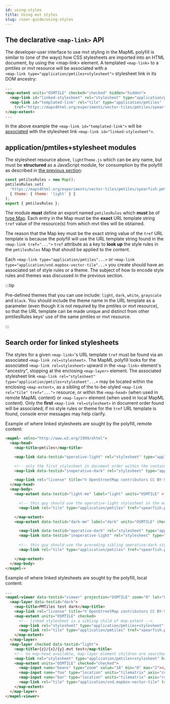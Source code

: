 ```yaml
---
id: using-styles
title: Using mvt styles
slug: /user-guide/using-styles
---
```


## The declarative `<map-link>` API
The developer-user interface to use mvt styling in the MapML polyfill is similar to (one of the ways) how CSS stylesheets are imported into 
an HTML document, by using the &lt;map-link&gt; element.  A templated `<map-link>` to a pmtiles or mvt resource will be associated with a  
`<map-link type="application/pmtiles+stylesheet">` stylesheet link in its DOM ancestry:
```html
...
<map-extent units="OSMTILE" checked="checked" hidden="hidden">
  <map-link id="linked-stylesheet" rel="stylesheet" type="application/pmtiles+stylesheet" href="lightTheme.js"></map-link>
  <map-link id="templated-link" rel="tile" type="application/pmtiles" 
    tref="https://maps4html.org/experiments/vector-tiles/pmtiles/spearfish.pmtiles?theme=light"></map-link>
</map-extent>
...
```
In the above example the `<map-link id="templated-link">` will be [associated](#search-order-for-linked-stylesheets) with the stylesheet link `<map-link id="linked-stylesheet">`.

## application/pmtiles+stylesheet modules
The stylesheet resource above, `lightTheme.js` which can be any name, but must be **structured** as a JavaScript module, for consumption by the polyfill as described 
in [the previous section](creating-styles):

```javascript
const pmtilesRules = new Map();
pmtilesRules.set(
  'https://maps4html.org/experiments/vector-tiles/pmtiles/spearfish.pmtiles?theme=light',
  { theme: { theme: 'light' } }
);
export { pmtilesRules };
```

The module **must** define an export named `pmtilesRules` which **must** be of 
[type Map](https://developer.mozilla.org/en-US/docs/Web/JavaScript/Reference/Global_Objects/Map). Each entry in the Map must be the 
**exact** URL template string `tref` value of the resource(s) from which mvt tiles will be obtained.  

The reason that the Map key must be the exact string value of the `tref` URL template is because the polyfill will use the URL template string
found in the `<map-link tref="...">` `tref` attribute as a key to **look up** the style rules in the `pmtilesRules` Map that should be applied to the content. 

Each `<map-link type="application/pmtiles"...>` or `<map-link type="application/vnd.mapbox-vector-tile"...>`
you create should have an associated set of style rules or a theme.  The subject of how to encode style rules and themes was discussed in the previous
section. 

:::tip

Pre-defined themes that you can use include: `light`, `dark`, `white`, `grayscale` and `black`. You should include the theme name in the URL template as a parameter (even though it is not required by the pmtiles or mvt resource), so that the URL template can be made unique and distinct from other pmtilesRules keys' use of the same pmtiles or mvt resource.

:::

## Search order for linked stylesheets

The styles for a given `<map-link>`'s URL template `tref` must be found via an associated `<map-link rel=stylesheet>`.  The MapML
polyfill looks for the associated `<map-link rel=stylesheet>` upward in the `<map-link>` element's "ancestry", stopping at the 
enclosing `<map-layer>` element. The associated stylesheet link `<map-link rel="stylesheet" type="application/pmtiles+stylesheet"...>` 
may be located within the enclosing `<map-extent>`, as a sibling of the to-be-styled `<map-link rel="tile" tref="...">` resource, or 
within the `<map-head>` (when used in remote MapML content) or `<map-layer>` element (when used in local MapML content).  Only the 
**first** `<map-link rel=stylesheet>` in document order found will be associated; if no style rules or theme for the 
`tref` URL template is found, console error messages may help clarify.

Example of where linked stylesheets are sought by the polyfill, remote content:

```html
<mapml- xmlns="http://www.w3.org/1999/xhtml">
  <map-head>
    <map-title>pmtiles</map-title>

    <map-link data-testid="operative-light" rel="stylesheet" type="application/pmtiles+stylesheet" href="lightTheme.js"></map-link>

    <!-- only the first stylesheet in document order within the container search path is used... -->
    <map-link data-testid="inoperative-dark" rel="stylesheet" type="application/pmtiles+stylesheet" href="darkTheme.js"></map-link>

    <map-link rel="license" title="© OpenStreetMap contributors CC BY-SA" href="https://www.openstreetmap.org/copyright"></map-link>
  </map-head>
  <map-body>
    <map-extent data-testid="light-me" label="light" units="OSMTILE" >

      <!-- this guy should use the operative-light stylesheet in the map-head -->
      <map-link rel="tile" type="application/pmtiles" tref="spearfish.pmtiles?theme=light"></map-link>

    </map-extent>
    <map-extent data-testid="dark-me" label="dark" units="OSMTILE" checked="checked" >

      <map-link data-testid="operative-dark" rel="stylesheet" type="application/pmtiles+stylesheet" href="darkTheme.js"></map-link>
      <map-link data-testid="inoperative-light" rel="stylesheet" type="application/pmtiles+stylesheet" href="lightTheme.js"></map-link>
      
      <!-- this guy should use the preceding sibling operative-dark stylesheet (first in doc order in search path) -->
      <map-link rel="tile" type="application/pmtiles" tref="spearfish.pmtiles?theme=dark"></map-link>

    </map-extent>
  </map-body>
</mapml->
```

Example of where linked stylesheets are sought by the polyfill, local content:

```html
...
<mapml-viewer data-testid="viewer" projection="OSMTILE" zoom="0" lat="0" lon="0" width="400" height="400">
  <map-layer data-testid="dark">
    <map-title>PMTiles test dark</map-title>
    <map-link rel="license" title="© OpenStreetMap contributors CC BY-SA" href="https://www.openstreetmap.org/copyright"></map-link>
    <map-extent units="OSMTILE" checked>
      <!-- linked stylesheet is a sibling child of map-extent -->
      <map-link rel="stylesheet" type="application/pmtiles+stylesheet" href="pmtilesRulesModule.js"></map-link>
      <map-link rel="tile" type="application/pmtiles" tref="spearfish.pmtiles?theme=dark"></map-link>
    </map-extent>
  </map-layer>
  <map-layer checked data-testid="light">
    <map-title>{z}/{x}/{y}.mvt test</map-title>
    <!-- no map-head available, map-layer element children are searched for linked stylesheets -->
    <map-link rel="stylesheet" type="application/pmtiles+stylesheet" href="pmtilesRulesModule.js"></map-link>
    <map-extent units="OSMTILE" checked="checked">
      <map-input name="beans" type="zoom" value="18" min="0" max="2"></map-input>
      <map-input name="foo" type="location" units="tilematrix" axis="column" min="0" max="262144"></map-input>
      <map-input name="bar" type="location" units="tilematrix" axis="row" min="0" max="262144"></map-input>
      <map-link rel="tile" type="application/vnd.mapbox-vector-tile" tref="tiles/osmtile/{beans}/{foo}/{bar}.mvt?theme=light"></map-link>
    </map-extent>
  </map-layer>
</mapml-viewer>
```


